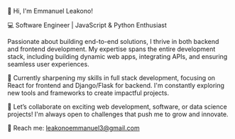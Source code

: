 👋 Hi, I'm Emmanuel Leakono!

💻 Software Engineer | JavaScript & Python Enthusiast

Passionate about building end-to-end solutions, I thrive in both backend and frontend development. My expertise spans the entire development stack, including building dynamic web apps, integrating APIs, and ensuring seamless user experiences.

🌱 Currently sharpening my skills in full stack development, focusing on React for frontend and Django/Flask for backend. I'm constantly exploring new tools and frameworks to create impactful projects.

🚀 Let’s collaborate on exciting web development, software, or data science projects! I'm always open to challenges that push me to grow and innovate.

📧 Reach me: leakonoemmanuel3@gmail.com
